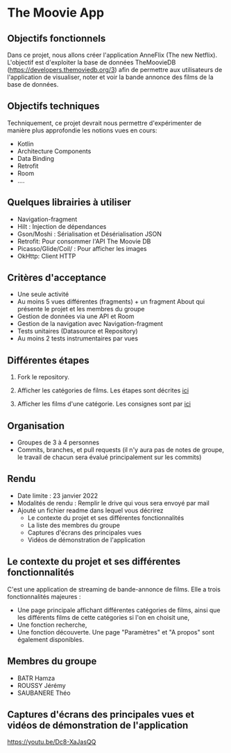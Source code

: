 # The Moovie App

## Objectifs fonctionnels  
Dans ce projet, nous allons créer l'application AnneFlix (The new Netflix). L'objectif est d'exploiter la base de données TheMoovieDB (https://developers.themoviedb.org/3) afin de permettre aux utilisateurs de l'application de visualiser, noter et voir la bande annonce des films de la base de données. 

## Objectifs techniques 
Techniquement, ce projet devrait nous permettre d'expérimenter de manière plus approfondie les notions vues en cours: 
- Kotlin
- Architecture Components 
- Data Binding
- Retrofit 
- Room 
- .... 

## Quelques librairies à utiliser 
- Navigation-fragment 
- Hilt : Injection de dépendances 
- Gson/Moshi : Sérialisation et Désérialisation JSON 
- Retrofit: Pour consommer l'API The Moovie DB
- Picasso/Glide/Coil/ : Pour afficher les images 
- OkHttp: Client HTTP

## Critères d'acceptance
- Une seule activité
- Au moins 5 vues différentes (fragments) + un fragment About qui présente le projet et les membres du groupe
- Gestion de données via une API et Room
- Gestion de la navigation avec Navigation-fragment
- Tests unitaires (Datasource et Repository)
- Au moins 2 tests instrumentaires par vues


## Différentes étapes 
1. Fork le repository.  

2. Afficher les catégories de films. Les étapes sont décrites [ici](https://github.com/eamosse/the-movie-app/blob/master/home_tuto.md)

3. Afficher les films d'une catégorie. Les consignes sont par [ici](https://github.com/eamosse/the-movie-app/blob/master/movie_list.md)

## Organisation
- Groupes de 3 à 4 personnes
- Commits, branches, et pull requests (il n'y aura pas de notes de groupe, le travail de chacun sera évalué principalement sur les commits) 

## Rendu
- Date limite : 23 janvier 2022
- Modalités de rendu : Remplir le drive qui vous sera envoyé par mail
- Ajouté un fichier readme dans lequel vous décrirez 
    - Le contexte du projet et ses différentes fonctionnalités
    - La liste des membres du groupe
    - Captures d'écrans des principales vues 
    - Vidéos de démonstration de l'application 

## Le contexte du projet et ses différentes fonctionnalités
C'est une application de streaming de bande-annonce de films. Elle a trois fonctionnalités majeures :
- Une page principale affichant différentes catégories de films, ainsi que les différents films de cette catégories si l'on en choisit une,
- Une fonction recherche,
- Une fonction découverte.
Une page "Paramètres" et "A propos" sont également disponibles.

## Membres du groupe
- BATR Hamza
- ROUSSY Jérémy
- SAUBANERE Théo

## Captures d'écrans des principales vues et vidéos de démonstration de l'application
https://youtu.be/Dc8-XaJasQQ

